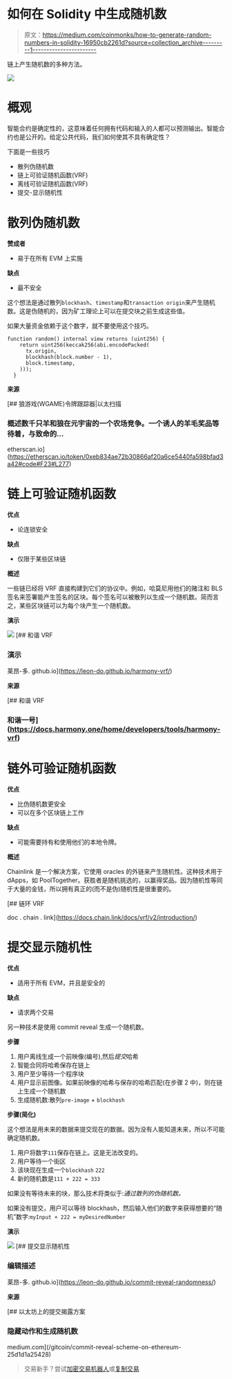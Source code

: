 # 如何在 Solidity 中生成随机数

> 原文：<https://medium.com/coinmonks/how-to-generate-random-numbers-in-solidity-16950cb2261d?source=collection_archive---------1----------------------->

链上产生随机数的多种方法。

![](img/40f25e3ab151a1f21e24c191b9c83d81.png)

# 概观

智能合约是确定性的，这意味着任何拥有代码和输入的人都可以预测输出。智能合约也是公开的。给定公共代码，我们如何使其不具有确定性？

下面是一些技巧

*   散列伪随机数
*   链上可验证随机函数(VRF)
*   离线可验证随机函数(VRF)
*   提交-显示随机性

# 散列伪随机数

**赞成者**

*   易于在所有 EVM 上实施

**缺点**

*   最不安全

这个想法是通过散列`blockhash`、`timestamp`和`transaction origin`来产生随机数。这是伪随机的，因为矿工理论上可以在提交块之前生成这些值。

如果大量资金依赖于这个数字，就不要使用这个技巧。

```
function random() internal view returns (uint256) {
    return uint256(keccak256(abi.encodePacked(
      tx.origin,
      blockhash(block.number - 1),
      block.timestamp,
    )));
  }
```

**来源**

 [## 狼游戏(WGAME)令牌跟踪器|以太扫描

### 概述数千只羊和狼在元宇宙的一个农场竞争。一个诱人的羊毛奖品等待着，与致命的…

etherscan.io](https://etherscan.io/token/0xeb834ae72b30866af20a6ce5440fa598bfad3a42#code#F23#L277) 

# 链上可验证随机函数

**优点**

*   论连锁安全

**缺点**

*   仅限于某些区块链

**概述**

一些链已经将 VRF 直接构建到它们的协议中。例如，哈莫尼用他们的赌注和 BLS 签名来签署能产生签名的区块。每个签名可以被散列以生成一个随机数。简而言之，某些区块链可以为每个块产生一个随机数。

**演示**

![](img/2ddb2686f19d214ccc397ec0116f9dd5.png) [## 和谐 VRF

### 演示

莱昂-多. github.io](https://leon-do.github.io/harmony-vrf/) 

**来源**

[](https://docs.harmony.one/home/developers/tools/harmony-vrf) [## 和谐 VRF

### 和谐一号](https://docs.harmony.one/home/developers/tools/harmony-vrf) 

# 链外可验证随机函数

**优点**

*   比伪随机数更安全
*   可以在多个区块链上工作

**缺点**

*   可能需要持有和使用他们的本地令牌。

**概述**

Chainlink 是一个解决方案，它使用 oracles 的外链来产生随机性。这种技术用于 dApps，如 PoolTogether。获胜者是随机挑选的，以赢得奖品。因为随机性等同于大量的金钱，所以拥有真正的(而不是伪)随机性是很重要的。

[](https://docs.chain.link/docs/vrf/v2/introduction/) [## 链环 VRF

doc . chain . link](https://docs.chain.link/docs/vrf/v2/introduction/) 

# 提交显示随机性

**优点**

*   适用于所有 EVM，并且是安全的

**缺点**

*   请求两个交易

另一种技术是使用 commit reveal 生成一个随机数。

**步骤**

1.  用户离线生成一个前映像(编号),然后*提交*哈希
2.  智能合同将哈希保存在链上
3.  用户至少等待一个程序块
4.  用户显示前图像。如果前映像的哈希与保存的哈希匹配(在步骤 2 中)，则在链上生成一个随机数
5.  生成随机数:散列`pre-image` + `blockhash`

**步骤(简化)**

这个想法是用未来的数据来提交现在的数据。因为没有人能知道未来，所以不可能确定随机数。

1.  用户将数字`111`保存在链上。这是无法改变的。
2.  用户等待一个街区
3.  该块现在生成一个`blockhash` `222`
4.  新的随机数是`111 + 222 = 333`

如果没有等待未来的块，那么技术将类似于:*通过散列的伪随机数。*

如果没有提交，用户可以等待 blockhash，然后输入他们的数字来获得想要的“随机”数字:`myInput + 222 = myDesiredNumber`

**演示**

![](img/fde5e8e94ca3c9d635faa3f3fdf5b0ed.png) [## 提交显示随机性

### 编辑描述

莱昂-多. github.io](https://leon-do.github.io/commit-reveal-randomness/) 

**来源**

[](/gitcoin/commit-reveal-scheme-on-ethereum-25d1d1a25428) [## 以太坊上的提交揭露方案

### 隐藏动作和生成随机数

medium.com](/gitcoin/commit-reveal-scheme-on-ethereum-25d1d1a25428) 

> 交易新手？尝试[加密交易机器人](/coinmonks/crypto-trading-bot-c2ffce8acb2a)或[复制交易](/coinmonks/top-10-crypto-copy-trading-platforms-for-beginners-d0c37c7d698c)
